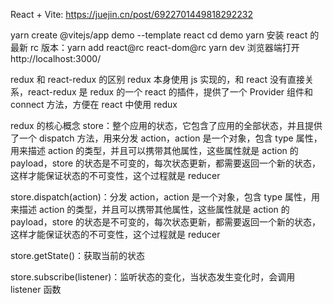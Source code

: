 React + Vite: https://juejin.cn/post/6922701449818292232

yarn create @vitejs/app demo --template react
cd demo
yarn
安装 react 的最新 rc 版本：yarn add react@rc react-dom@rc
yarn dev
浏览器端打开 http://localhost:3000/

redux 和 react-redux 的区别
redux 本身使用 js 实现的，和 react 没有直接关系，react-redux 是 redux 的一个 react 的插件，提供了一个 Provider 组件和 connect 方法，方便在 react 中使用 redux

redux 的核心概念
store：整个应用的状态，它包含了应用的全部状态，并且提供了一个 dispatch 方法，用来分发 action，action 是一个对象，包含 type 属性，用来描述 action 的类型，并且可以携带其他属性，这些属性就是 action 的 payload，store 的状态是不可变的，每次状态更新，都需要返回一个新的状态，这样才能保证状态的不可变性，这个过程就是 reducer

store.dispatch(action)：分发 action，action 是一个对象，包含 type 属性，用来描述 action 的类型，并且可以携带其他属性，这些属性就是 action 的 payload，store 的状态是不可变的，每次状态更新，都需要返回一个新的状态，这样才能保证状态的不可变性，这个过程就是 reducer

store.getState()：获取当前的状态

store.subscribe(listener)：监听状态的变化，当状态发生变化时，会调用 listener 函数
